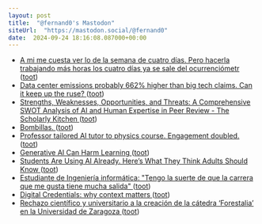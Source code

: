 ```yaml
---
layout: post
title:  "@fernand0's Mastodon"
siteUrl:  "https://mastodon.social/@fernand0"
date:  2024-09-24 18:16:08.087000+00:00
---
```

*  [A mi me cuesta ver lo de la semana de cuatro días. Pero hacerla trabajando más horas los cuatro días ya se sale del ocurrenciómetr ](https://mastodon.social/@fernand0/113193895059980614) ([toot](https://mastodon.social/@fernand0/113193895059980614))
*  [Data center emissions probably 662% higher than big tech claims. Can it keep up the ruse? ](https://www.theguardian.com/technology/2024/sep/15/data-center-gas-emissions-tec) ([toot](https://mastodon.social/@fernand0/113193625932403396))
*  [Strengths, Weaknesses, Opportunities, and Threats: A Comprehensive SWOT Analysis of AI and Human Expertise in Peer Review - The Scholarly Kitchen ](http://scholarlykitchen.sspnet.org/2024/09/12/strengths-weaknesses-opportunities-and-threats-a-comprehensive-swot-analysis-of-ai-and-human-expertise-in-peer-revie) ([toot](https://mastodon.social/@fernand0/113193451700711988))
*  [Bombillas. ](https://avecesunafoto.wordpress.com/2024/09/24/bombillas) ([toot](https://mastodon.social/@fernand0/113193252113473976))
*  [Professor tailored AI tutor to physics course. Engagement doubled. ](https://news.harvard.edu/gazette/story/2024/09/professor-tailored-ai-tutor-to-physics-course-engagement-doubled) ([toot](https://mastodon.social/@fernand0/113193156339403209))
*  [Generative AI Can Harm Learning ](http://papers.ssrn.com/sol3/papers.cfm?abstract_id=489548) ([toot](https://mastodon.social/@fernand0/113193007911570941))
*  [Students Are Using AI Already. Here’s What They Think Adults Should Know ](https://www.gse.harvard.edu/ideas/usable-knowledge/24/09/students-are-using-ai-already-heres-what-they-think-adults-should-kno) ([toot](https://mastodon.social/@fernand0/113192191120628752))
*  [Estudiante de Ingeniería informática: &quot;Tengo la suerte de que la carrera que me gusta tiene mucha salida&quot;  ](https://www.heraldo.es/noticias/aragon/2024/04/28/estudiante-ingenieria-informatica-tengo-suerte-carrera-me-gusta-tiene-mucha-salida-1729616.html) ([toot](https://mastodon.social/@fernand0/113191969519346379))
*  [Digital Credentials: why context matters ](https://dougbelshaw.com/blog/2024/08/29/digital-credentials-why-context-matters) ([toot](https://mastodon.social/@fernand0/113191719971070166))
*  [Rechazo científico y universitario a la creación de la cátedra ‘Forestalia’ en la Universidad de Zaragoza ](https://arainfo.org/rechazo-cientifico-y-universitario-a-la-creacion-de-la-catedra-forestalia-en-la-universidad-de-zaragoza) ([toot](https://mastodon.social/@fernand0/113191538997218285))
